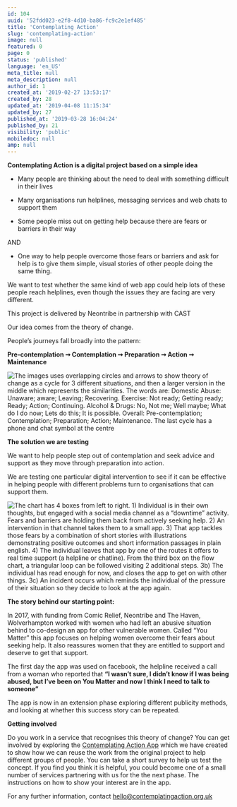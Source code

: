 ```yaml
---
id: 104
uuid: '52fdd023-e2f8-4d10-ba86-fc9c2e1ef485'
title: 'Contemplating Action'
slug: 'contemplating-action'
image: null
featured: 0
page: 0
status: 'published'
language: 'en_US'
meta_title: null
meta_description: null
author_id: 1
created_at: '2019-02-27 13:53:17'
created_by: 28
updated_at: '2019-04-08 11:15:34'
updated_by: 27
published_at: '2019-03-28 16:04:24'
published_by: 21
visibility: 'public'
mobiledoc: null
amp: null
---
```


**Contemplating Action is a digital project based on a simple idea**

- Many people are thinking about the need to deal with something difficult in their lives

* Many organisations run helplines, messaging services and web chats to support them

- Some people miss out on getting help because there are fears or barriers in their way

AND

- One way to help people overcome those fears or barriers and ask for help is to give them simple, visual stories of other people doing the same thing.

We want to test whether the same kind of web app could help lots of these people reach helplines, even though the issues they are facing are very different.

This project is delivered by Neontribe in partnership with CAST

Our idea comes from the theory of change.

People’s journeys fall broadly into the pattern:

**Pre-contemplation ➞ Contemplation ➞ Preparation ➞ Action ➞ Maintenance**

<img title="The theory of change for different situations" alt="The images uses overlapping circles and arrows to show theory of change as a cycle for 3 different situations, and then a larger version in the middle which represents the similarities. The words are: Domestic Abuse: Unaware; aware; Leaving; Recovering. Exercise: Not ready; Getting ready; Ready; Action; Continuing. Alcohol & Drugs: No, Not me; Well maybe; What do I do now; Lets do this; It is possible. Overall: Pre-contemplation; Contemplation; Preparation; Action; Maintenance.
The last cycle has a phone and chat symbol at the centre" src="/content/images/2019/02/stages-of-change.png"/>

**The solution we are testing**

We want to help people step out of contemplation and seek advice and support as they move through preparation into action.

We are testing one particular digital intervention to see if it can be effective in helping people with different problems turn to organisations that can support them.

<img title="A Flow Chart" alt="The chart has 4 boxes from left to right. 1) Individual is in their own thoughts, but engaged with a social media channel as a “downtime” activity. Fears and barriers are holding them back from actively seeking help. 2) An intervention in that channel takes them to a small app. 3) That app tackles those fears by a combination of short stories with illustrations demonstrating positive outcomes and short information passages in plain english. 4) The individual leaves that app by one of the routes it offers to real time support (a helpline or chatline). From the third box on the flow chart, a triangular loop can be followed visiting 2 additional steps. 3b) The individual has read enough for now, and closes the app to get on with other things. 3c) An incident occurs which reminds the individual of the pressure of their situation so they decide to look at the app again." src="/content/images/2019/03/Pathway.png"/>

**The story behind our starting point:**

In 2017, with funding from Comic Relief, Neontribe and The Haven, Wolverhampton worked with women who had left an abusive situation behind to co-design an app for other vulnerable women. Called “You Matter” this app focuses on helping women overcome their fears about seeking help. It also reassures women that they are entitled to support and deserve to get that support.

The first day the app was used on facebook, the helpline received a call from a woman who reported that **“I wasn’t sure, I didn’t know if I was being abused, but I’ve been on You Matter and now I think I need to talk to someone”**

The app is now in an extension phase exploring different publicity methods, and looking at whether this success story can be repeated.

**Getting involved**

Do you work in a service that recognises this theory of change? You can get involved by exploring the <a href="http://www.contemplatingaction.org.uk/">Contemplating Action App</a> which we have created to show how we can reuse the work from the original project to help different groups of people. You can take a short survey to help us test the concept. If you find you think it is helpful, you could become one of a small number of services partnering with us for the the next phase. The instructions on how to show your interest are in the app.

For any further information, contact hello@contemplatingaction.org.uk
